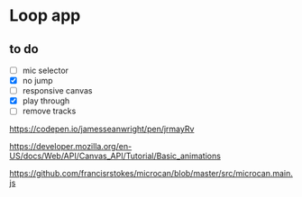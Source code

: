 # Loop app

## to do

- [ ] mic selector
- [x] no jump
- [ ] responsive canvas
- [x] play through
- [ ] remove tracks

https://codepen.io/jamesseanwright/pen/jrmayRv

https://developer.mozilla.org/en-US/docs/Web/API/Canvas_API/Tutorial/Basic_animations

https://github.com/francisrstokes/microcan/blob/master/src/microcan.main.js
